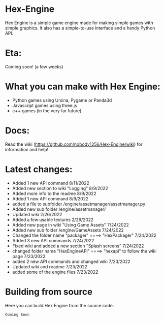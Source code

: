 # Hex-Engine
Hex Engine is a simple game engine made for making simple games with simple graphics. It also has a simple-to-use interface and a handy Python API.

# Eta:
Coming soon! (a few weeks)

# What you can make with Hex Engine:
+ Python games using Ursina, Pygame or Panda3d
+ Javascript games using three.js
+ c++ games (in the very far future)

# Docs:
Read the wiki (https://github.com/nobody1256/Hex-Engine/wiki) for information and help!

# Latest changes:
+ Added 1 new API command 8/11/2022
+ Added new section to wiki "Logging" 8/9/2022
+ Added more info to the readme 8/9/2022
+ Added 1 new API command 8/9/2022
+ added a file to subfolder /engine/assetmanager/assetmanager.py
+ Added new sub folder /engine/assetmanager/
+ Updated wiki 2/26/2022
+ Added a few usable textures 2/26/2022
+ Added new page in wiki "Using Game Assets" 7/24/2022
+ Added new sub folder /engine/GameAssets 7/24/2022
+ Changed the folder name "packager" ====> "HexPackager" 7/24/2022
+ Added 3 new API commands 7/24/2022
+ Fixed wiki and added a new section "Splash screens" 7/24/2022
+ changed folder name "HexEngineAPI" ====> "hexapi" to follow the wiki page 7/23/2022
+ added 2 new API commands and changed wiki 7/23/2022
+ Updated wiki and readme 7/23/2022
+ added some of the engine files 7/23/2022

# Building from source
Here you can build Hex Engine from the source code.
```
Coming Soon
